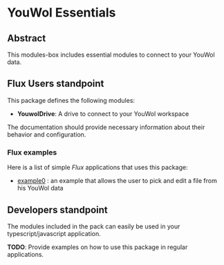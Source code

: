 # YouWol Essentials

## Abstract

This modules-box includes essential modules to connect to your YouWol data.

## Flux Users standpoint

This package defines the following modules:

-   **YouwolDrive**: A drive to connect to your YouWol workspace

The documentation should provide necessary information about their behavior and configuration.

### Flux examples

Here is a list of simple _Flux_ applications that uses this package:

-   [example0][fluxexample0] : an example that allows the user to pick and edit a file from
    his YouWol data

## Developers standpoint

The modules included in the pack can easily be used in your typescript/javascript application.

**TODO**:
Provide examples on how to use this package in regular applications.

[fluxexample0]: /applications/@youwol/flux-ui-builder/?uri=

